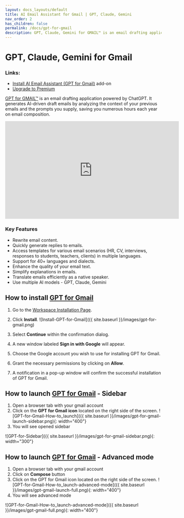 ```yaml
---
layout: docs_layouts/default
title: AI Email Assistant for Gmail | GPT, Claude, Gemini
nav_order: 2
has_children: false
permalink: /docs/gpt-for-gmail
description: GPT, Claude, Gemini for GMAIL™ is an email drafting application powered by ChatGPT for writing emails in 1 click. It generates AI-driven draft emails by analyzing the context of your previous emails and the prompts you supply, saving you numerous hours each year on email composition.
---
```


# GPT, Claude, Gemini for Gmail

### Links:
- <a href="https://workspace.google.com/u/0/marketplace/app/ai_email_assistant_gpt_for_gmail/899305976589?utm_source=pricing_section&utm_medium=landing_page&utm_campaign=email_assistant_gpt_campaign">Install AI Email Assistant (GPT for Gmail)</a> add-on
- <a href="/ai-email-assistant/">Upgrade to Premium</a>


<a href="/ai-email-assistant/">GPT for GMAIL™</a> is an email drafting application powered by ChatGPT. It generates AI-driven draft emails by analyzing the context of your previous emails and the prompts you supply, saving you numerous hours each year on email composition.

<iframe width="560" height="315" src="https://www.youtube.com/embed/UFsHYssF3TM?si=nobbE_LSWdEa5rdT" title="YouTube video player" frameborder="0" allow="accelerometer; autoplay; clipboard-write; encrypted-media; gyroscope; picture-in-picture; web-share" allowfullscreen></iframe>

### Key Features
- Rewrite email content.
- Quickly generate replies to emails.
- Access templates for various email scenarios (HR, CV, interviews, responses to students, teachers, clients) in multiple languages.
- Support for 40+ languages and dialects.
- Enhance the quality of your email text.
- Simplify explanations in emails.
- Translate emails efficiently as a native speaker.
- Use multiple AI models - GPT, Claude, Gemini

## How to install <a href="/ai-email-assistant/">GPT for Gmail</a>

1. Go to the [Workspace Installation Page](https://workspace.google.com/u/0/marketplace/app/gpt_for_gmail_chatgpt_ai/899305976589).

2. Click **Install**. ![Install-GPT-for-Gmail]({{ site.baseurl }}/images/gpt-for-gmail.png)

3. Select **Continue** within the confirmation dialog.

4. A new window labeled **Sign in with Google** will appear.

5. Choose the Google account you wish to use for installing GPT for Gmail.

6. Grant the necessary permissions by clicking on **Allow**.

7. A notification in a pop-up window will confirm the successful installation of GPT for Gmail.


## How to launch <a href="/ai-email-assistant/">GPT for Gmail</a> - Sidebar

1. Open a browser tab with your gmail account
2. Click on the **GPT for Gmail icon** located on the right side of the screen. ![GPT-for-Gmail-How-to_launch]({{ site.baseurl }}/images/gpt-for-gmail-launch-sidebar.png){: width="400"}
3. You will see opened sidebar 

![GPT-for-Sidebar]({{ site.baseurl }}/images/gpt-for-gmail-sidebar.png){: width="300"}

## How to launch <a href="/ai-email-assistant/">GPT for Gmail</a> - Advanced mode

1. Open a browser tab with your gmail account
2. Click on **Compose** button
3. Click on the GPT for Gmail icon located on the right side of the screen.
![GPT-for-Gmail-How-to_launch-advanced-mode]({{ site.baseurl }}/images/gpt-gmail-launch-full.png){: width="400"}
4. You will see advanced mode

![GPT-for-Gmail-How-to_launch-advanced-mode]({{ site.baseurl }}/images/gpt-gmail-full.png){: width="400"}
